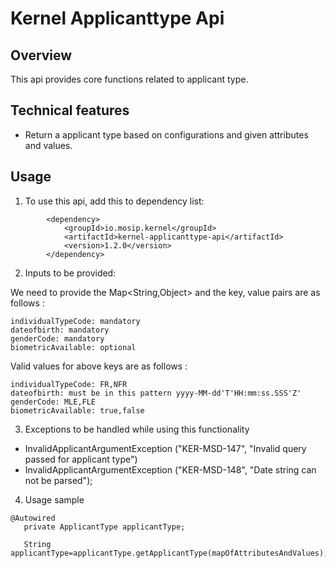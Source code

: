 # Kernel Applicanttype Api

## Overview
This api provides core functions related to applicant type.

## Technical features
- Return a applicant type based on configurations and  given attributes and values.

## Usage
1. To use this api, add this to dependency list:

```
		<dependency>
			<groupId>io.mosip.kernel</groupId>
			<artifactId>kernel-applicanttype-api</artifactId>
			<version>1.2.0</version>
		</dependency>
```

2. Inputs to be provided:

We need to provide the Map<String,Object> and the key, value pairs are as follows :
```
individualTypeCode: mandatory
dateofbirth: mandatory
genderCode: mandatory
biometricAvailable: optional
```

Valid values for above keys are as follows : 
```
individualTypeCode: FR,NFR
dateofbirth: must be in this pattern yyyy-MM-dd'T'HH:mm:ss.SSS'Z'
genderCode: MLE,FLE
biometricAvailable: true,false
```

3. Exceptions to be handled while using this functionality

- InvalidApplicantArgumentException ("KER-MSD-147", "Invalid query passed for applicant type")
- InvalidApplicantArgumentException ("KER-MSD-148", "Date string can not be parsed");

4. Usage sample
 
 ```
@Autowired
	private ApplicantType applicantType;
	
	String applicantType=applicantType.getApplicantType(mapOfAttributesAndValues);

 ```
